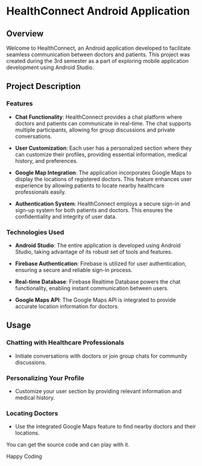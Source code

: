 # HealthConnect Android Application

## Overview

Welcome to HealthConnect, an Android application developed to facilitate seamless communication between doctors and patients. This project was created during the 3rd semester as a part of exploring mobile application development using Android Studio.

## Project Description

### Features

- **Chat Functionality**: HealthConnect provides a chat platform where doctors and patients can communicate in real-time. The chat supports multiple participants, allowing for group discussions and private conversations.

- **User Customization**: Each user has a personalized section where they can customize their profiles, providing essential information, medical history, and preferences.

- **Google Map Integration**: The application incorporates Google Maps to display the locations of registered doctors. This feature enhances user experience by allowing patients to locate nearby healthcare professionals easily.

- **Authentication System**: HealthConnect employs a secure sign-in and sign-up system for both patients and doctors. This ensures the confidentiality and integrity of user data.

### Technologies Used

- **Android Studio**: The entire application is developed using Android Studio, taking advantage of its robust set of tools and features.

- **Firebase Authentication**: Firebase is utilized for user authentication, ensuring a secure and reliable sign-in process.

- **Real-time Database**: Firebase Realtime Database powers the chat functionality, enabling instant communication between users.

- **Google Maps API**: The Google Maps API is integrated to provide accurate location information for doctors.

## Usage

### Chatting with Healthcare Professionals

- Initiate conversations with doctors or join group chats for community discussions.

### Personalizing Your Profile

- Customize your user section by providing relevant information and medical history.

### Locating Doctors

- Use the integrated Google Maps feature to find nearby doctors and their locations.

You can get the source code and can play with it.

Happy Coding

